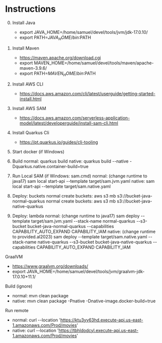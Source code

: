 # Instructions

0. Install Java

   - export JAVA_HOME=/home/samuel/devel/tools/jvm/jdk-17.0.10/
   - export PATH=$JAVA_HOME/bin:$PATH

1. Install Maven

   - <https://maven.apache.org/download.cgi>
   - export MAVEN_HOME=/home/samuel/devel/tools/maven/apache-maven-3.9.6/
   - export PATH=$MAVEN_HOME/bin:$PATH

2. Install AWS CLI

   - <https://docs.aws.amazon.com/cli/latest/userguide/getting-started-install.html>

3. Install AWS SAM

   - <https://docs.aws.amazon.com/serverless-application-model/latest/developerguide/install-sam-cli.html>

4. Install Quarkus Cli

   - <https://pt.quarkus.io/guides/cli-tooling>

5. Start docker (if Windows)

6. Build
   normal: quarkus build
   native: quarkus build --native -Dquarkus.native.container-build=true

7. Run Local SAM (if Windows: sam.cmd)
   normal: (change runtime to java17) sam local start-api --template target/sam.jvm.yaml
   native: sam local start-api --template target/sam.native.yaml

8. Deploy: buckets
   normal create buckets: aws s3 mb s3://bucket-java-normal-quarkus
   normal create buckets: aws s3 mb s3://bucket-java-native-quarkus

9. Deploy: lambda
   normal: (change runtime to java17) sam deploy --template target/sam.jvm.yaml --stack-name normal-quarkus --s3-bucket bucket-java-normal-quarkus --capabilities CAPABILITY_AUTO_EXPAND CAPABILITY_IAM
   native: (change runtime to provided.al2023) sam deploy --template target/sam.native.yaml --stack-name native-quarkus --s3-bucket bucket-java-native-quarkus --capabilities CAPABILITY_AUTO_EXPAND CAPABILITY_IAM

GraalVM

- <https://www.graalvm.org/downloads/>
- export JAVA_HOME=/home/samuel/devel/tools/jvm/graalvm-jdk-17.0.10+11.1/

Build (ignore)

- normal: mvn clean package
- native: mvn clean package -Pnative -Dnative-image.docker-build=true

Run remote

- normal: curl --location 'https://ktu3yv63hd.execute-api.us-east-1.amazonaws.com/Prod/movies'
- native: curl --location 'https://tbhldodcyl.execute-api.us-east-1.amazonaws.com/Prod/movies'
